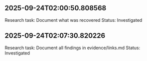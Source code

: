 
## 2025-09-24T02:00:50.808568
Research task: Document what was recovered
Status: Investigated

## 2025-09-24T02:07:30.820226
Research task: Document all findings in evidence/links.md
Status: Investigated

